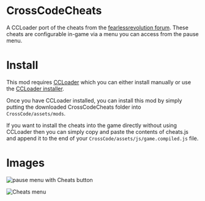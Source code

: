 # CrossCodeCheats
A CCLoader port of the cheats from the [fearlessrevolution forum](https://fearlessrevolution.com/viewtopic.php?f=2&amp;t=7934). These cheats are configurable in-game via a menu you can access from the pause menu.

# Install

This mod requires [CCLoader](https://github.com/CCDirectLink/CCLoader) which you can either install manually or use the [CCLoader installer](https://github.com/CCDirectLink/ccloader-installer).

Once you have CCLoader installed, you can install this mod by simply putting the downloaded CrossCodeCheats folder into `CrossCode/assets/mods`.

If you want to install the cheats into the game directly without using CCLoader then you can simply copy and paste the contents of cheats.js and append it to the end of your `CrossCode/assets/js/game.compiled.js` file.

# Images

![pause menu with Cheats button](https://i.imgur.com/aN9rl3J.png "Cheats button")

![Cheats menu](https://i.imgur.com/hHPgJmF.png "Cheats menu")
